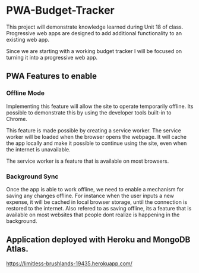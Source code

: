 # PWA-Budget-Tracker

This project will demonstrate knowledge learned during Unit 18 of class. Progressive web apps are designed to add additional functionality to an existing web app. 

Since we are starting with a working budget tracker I will be focused on turning it into a progressive web app.

## PWA Features to enable

### Offline Mode
Implementing this feature will allow the site to operate temporarily offline. Its possible to demonstrate this by using the developer tools built-in to Chrome.

This feature is made possible by creating a service worker. The service worker will be loaded when the browser opens the webpage. It will cache the app locally and make it possible to continue using the site, even when the internet is unavailable.

The service worker is a feature that is available on most browsers. 

### Background Sync
Once the app is able to work offline, we need to enable a mechanism for saving any changes offline. For instance when the user inputs a new expense, it will be cached in local browser storage, until the connection is restored to the internet. Also refered to as saving offline, its a feature that is available on most websites that people dont realize is happening in the background.


## Application deployed with Heroku and MongoDB Atlas.

https://limitless-brushlands-19435.herokuapp.com/